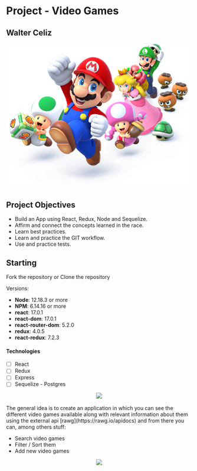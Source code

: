# Project - Video Games

## Walter Celiz

<p align="center">
  <img height="max" src="./videogame.png" />
</p>

## Project Objectives

- Build an App using React, Redux, Node and Sequelize.
- Affirm and connect the concepts learned in the race.
- Learn best practices.
- Learn and practice the GIT workflow.
- Use and practice tests.

## Starting

 Fork the repository or Clone the repository 

Versions:

- **Node**: 12.18.3 or more
- **NPM**: 6.14.16 or more
- **react**: 17.0.1
- **react-dom**: 17.0.1
- **react-router-dom**: 5.2.0
- **redux**: 4.0.5
- **react-redux**: 7.2.3

#### Technologies

- [ ] React
- [ ] Redux
- [ ] Express
- [ ] Sequelize - Postgres

<p align="center">
  <img height="max" src="./landing.png" />
</p>
The general idea is to create an application in which you can see the different video games available along with relevant information about them using the external api [rawg](https://rawg.io/apidocs) and from there you can, among others stuff:

- Search video games
- Filter / Sort them
- Add new video games
<p align="center">
  <img height="max" src="./home.png" />
</p>
